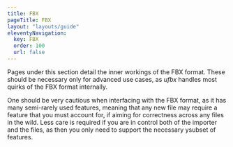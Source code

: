 ```yaml
---
title: FBX
pageTitle: FBX
layout: "layouts/guide"
eleventyNavigation:
  key: FBX
  order: 100
  url: false
---
```


Pages under this section detail the inner workings of the FBX format.
These should be necessary only for advanced use cases, as *ufbx* handles most quirks of the FBX format internally.

One should be very cautious when interfacing with the FBX format, as it has many semi-rarely used features,
meaning that any new file may require a feature that you must account for,
if aiming for correctness across any files in the wild.
Less care is required if you are in control both of the importer and the files,
as then you only need to support the necessary ysubset of features.
